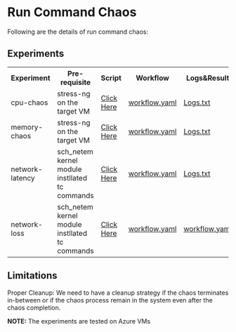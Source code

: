 # Run Command Chaos

Following are the details of run command chaos:

## Experiments

<table>
  <tr>
    <th>Experiment</th>
    <th>Pre-requisite</th>
    <th>Script</th>
    <th>Workflow</th>
    <th>Logs&Result</th>
  </tr>
  <tr>
    <td>cpu-chaos</td>
    <td>stress-ng on the target VM</td>
    <td><a href="https://github.com/uditgaurav/run-command-chaos/blob/master/pkg/utils/scripts/cpu-chaos.sh">Click Here</a></td>
    <td><a href="https://github.com/uditgaurav/run-command-chaos/blob/master/artefact/workflows/cpu-chaos-wf.yaml">workflow.yaml</a></td>
    <td><a href="https://github.com/uditgaurav/run-command-chaos/blob/master/artefact/logs/cpu-chaos-logs-and-result.txt">Logs.txt</a></td>
  </tr>
  
  <tr>
    <td>memory-chaos</td>
    <td>stress-ng on the target VM</td>
    <td><a href="https://github.com/uditgaurav/run-command-chaos/blob/master/pkg/utils/scripts/memory-chaos.sh">Click Here</a></td>
    <td><a href="https://github.com/uditgaurav/run-command-chaos/blob/master/artefact/workflows/memory-chaos-wf.yaml">workflow.yaml</a></td>
    <td><a href="https://github.com/uditgaurav/run-command-chaos/blob/master/artefact/logs/memory-chaos-logs-and-result.txt">Logs.txt</a></td>
  </tr>
  
  <tr>
    <td>network-latency</td>
    <td>sch_netem kernel module instllated <br> tc commands</td>
    <td><a href="https://github.com/uditgaurav/run-command-chaos/blob/master/pkg/utils/scripts/network-latency-chaos.sh">Click Here</a></td>
    <td><a href="https://github.com/uditgaurav/run-command-chaos/blob/master/artefact/workflows/network-latency-wf.yaml">workflow.yaml</a></td>
    <td><a href="https://github.com/uditgaurav/run-command-chaos/blob/master/artefact/logs/network-latency-logs-and-result.txt">Logs.txt</a></td>
  </tr>
  
   <tr>
    <td>network-loss</td>
    <td>sch_netem kernel module instllated <br> tc commands</td>
    <td><a href="https://github.com/uditgaurav/run-command-chaos/blob/master/pkg/utils/scripts/network-loss-chaos.sh">Click Here</a></td>
    <td><a href="https://github.com/uditgaurav/run-command-chaos/blob/master/artefact/workflows/network-loss-wf.yaml">workflow.yaml</a></td>
    <td><a href="https://github.com/uditgaurav/run-command-chaos/blob/master/artefact/logs/network-loss-logs-and-result.txt">workflow.yaml</a></td>
  </tr>
</table>

## Limitations

Proper Cleanup: We need to have a cleanup strategy if the chaos terminates in-between or if the chaos process remain in the system even after the chaos completion.

**NOTE:** The experiments are tested on Azure VMs
